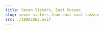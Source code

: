 ```yaml
---
title: Seven Sisters, East Sussex
slug: seven-sisters-from-east-east-sussex
src: ./189A2262.avif
---
```

